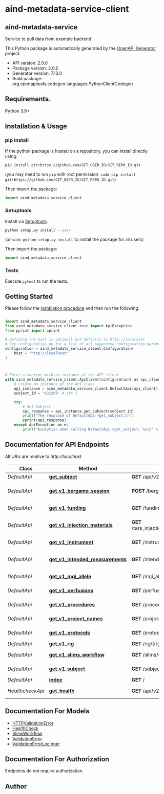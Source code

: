 # aind-metadata-service-client

## aind-metadata-service

Service to pull data from example backend.



This Python package is automatically generated by the [OpenAPI Generator](https://openapi-generator.tech) project:

- API version: 2.0.0
- Package version: 2.0.0
- Generator version: 7.13.0
- Build package: org.openapitools.codegen.languages.PythonClientCodegen

## Requirements.

Python 3.9+

## Installation & Usage
### pip install

If the python package is hosted on a repository, you can install directly using:

```sh
pip install git+https://github.com/GIT_USER_ID/GIT_REPO_ID.git
```
(you may need to run `pip` with root permission: `sudo pip install git+https://github.com/GIT_USER_ID/GIT_REPO_ID.git`)

Then import the package:
```python
import aind_metadata_service_client
```

### Setuptools

Install via [Setuptools](http://pypi.python.org/pypi/setuptools).

```sh
python setup.py install --user
```
(or `sudo python setup.py install` to install the package for all users)

Then import the package:
```python
import aind_metadata_service_client
```

### Tests

Execute `pytest` to run the tests.

## Getting Started

Please follow the [installation procedure](#installation--usage) and then run the following:

```python

import aind_metadata_service_client
from aind_metadata_service_client.rest import ApiException
from pprint import pprint

# Defining the host is optional and defaults to http://localhost
# See configuration.py for a list of all supported configuration parameters.
configuration = aind_metadata_service_client.Configuration(
    host = "http://localhost"
)



# Enter a context with an instance of the API client
with aind_metadata_service_client.ApiClient(configuration) as api_client:
    # Create an instance of the API class
    api_instance = aind_metadata_service_client.DefaultApi(api_client)
    subject_id = '632269' # str | 

    try:
        # Get Subject
        api_response = api_instance.get_subject(subject_id)
        print("The response of DefaultApi->get_subject:\n")
        pprint(api_response)
    except ApiException as e:
        print("Exception when calling DefaultApi->get_subject: %s\n" % e)

```

## Documentation for API Endpoints

All URIs are relative to *http://localhost*

Class | Method | HTTP request | Description
------------ | ------------- | ------------- | -------------
*DefaultApi* | [**get_subject**](docs/DefaultApi.md#get_subject) | **GET** /api/v2/subject/{subject_id} | Get Subject
*DefaultApi* | [**get_v1_bergamo_session**](docs/DefaultApi.md#get_v1_bergamo_session) | **POST** /bergamo_session | Get V1 Bergamo Session
*DefaultApi* | [**get_v1_funding**](docs/DefaultApi.md#get_v1_funding) | **GET** /funding/{project_name} | Get V1 Funding
*DefaultApi* | [**get_v1_injection_materials**](docs/DefaultApi.md#get_v1_injection_materials) | **GET** /tars_injection_materials/{prep_lot_number} | Get V1 Injection Materials
*DefaultApi* | [**get_v1_instrument**](docs/DefaultApi.md#get_v1_instrument) | **GET** /instrument/{instrument_id} | Get V1 Instrument
*DefaultApi* | [**get_v1_intended_measurements**](docs/DefaultApi.md#get_v1_intended_measurements) | **GET** /intended_measurements/{subject_id} | Get V1 Intended Measurements
*DefaultApi* | [**get_v1_mgi_allele**](docs/DefaultApi.md#get_v1_mgi_allele) | **GET** /mgi_allele/{allele_name} | Get V1 Mgi Allele
*DefaultApi* | [**get_v1_perfusions**](docs/DefaultApi.md#get_v1_perfusions) | **GET** /perfusions/{subject_id} | Get V1 Perfusions
*DefaultApi* | [**get_v1_procedures**](docs/DefaultApi.md#get_v1_procedures) | **GET** /procedures/{subject_id} | Get V1 Procedures
*DefaultApi* | [**get_v1_project_names**](docs/DefaultApi.md#get_v1_project_names) | **GET** /project_names | Get V1 Project Names
*DefaultApi* | [**get_v1_protocols**](docs/DefaultApi.md#get_v1_protocols) | **GET** /protocols/{protocol_name} | Get V1 Protocols
*DefaultApi* | [**get_v1_rig**](docs/DefaultApi.md#get_v1_rig) | **GET** /rig/{rig_id} | Get V1 Rig
*DefaultApi* | [**get_v1_slims_workflow**](docs/DefaultApi.md#get_v1_slims_workflow) | **GET** /slims/{workflow} | Get V1 Slims Workflow
*DefaultApi* | [**get_v1_subject**](docs/DefaultApi.md#get_v1_subject) | **GET** /subject/{subject_id} | Get V1 Subject
*DefaultApi* | [**index**](docs/DefaultApi.md#index) | **GET** / | Index
*HealthcheckApi* | [**get_health**](docs/HealthcheckApi.md#get_health) | **GET** /api/v2/healthcheck | Perform a Health Check


## Documentation For Models

 - [HTTPValidationError](docs/HTTPValidationError.md)
 - [HealthCheck](docs/HealthCheck.md)
 - [SlimsWorkflow](docs/SlimsWorkflow.md)
 - [ValidationError](docs/ValidationError.md)
 - [ValidationErrorLocInner](docs/ValidationErrorLocInner.md)


<a id="documentation-for-authorization"></a>
## Documentation For Authorization

Endpoints do not require authorization.


## Author




